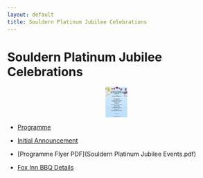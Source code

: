 ```yaml
---
layout: default
title: Souldern Platinum Jubilee Celebrations
---
```

<style>
#poster img {margin:0 auto;display:block; height:5em;}
</style>


# Souldern Platinum Jubilee Celebrations

<div id="poster" markdown="1">

![poster](/home/announcements/jubilee-2022-poster.jpg)

</div>

* [Programme](/home/announcements/jubilee-2022-programme)




 * [Initial Announcement](/home/announcements/jubilee-2022)
 * [Programme Flyer PDF](Souldern Platinum Jubilee Events.pdf)
 * [Fox Inn BBQ Details](/home/announcements/fox-jubilee-bbq)
